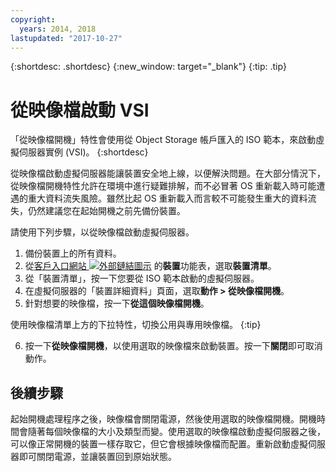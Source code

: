 ```yaml
---
copyright:
  years: 2014, 2018
lastupdated: "2017-10-27"
---
```


{:shortdesc: .shortdesc}
{:new_window: target="_blank"}
{:tip: .tip}

# 從映像檔啟動 VSI

「從映像檔開機」特性會使用從 Object Storage 帳戶匯入的 ISO 範本，來啟動虛擬伺服器實例 (VSI)。
{:shortdesc}

從映像檔啟動虛擬伺服器能讓裝置安全地上線，以便解決問題。在大部分情況下，從映像檔開機特性允許在環境中進行疑難排解，而不必冒著 OS 重新載入時可能遭遇的重大資料流失風險。雖然比起 OS 重新載入而言較不可能發生重大的資料流失，仍然建議您在起始開機之前先備份裝置。 

請使用下列步驟，以從映像檔啟動虛擬伺服器。

1. 備份裝置上的所有資料。
2. 從[客戶入口網站 ![外部鏈結圖示](../../icons/launch-glyph.svg "外部鏈結圖示")](https://control.softlayer.com/) 的**裝置**功能表，選取**裝置清單**。 
3. 從「裝置清單」，按一下您要從 ISO 範本啟動的虛擬伺服器。
4. 在虛擬伺服器的「裝置詳細資料」頁面，選取**動作 > 從映像檔開機**。
5. 針對想要的映像檔，按一下**從這個映像檔開機**。

  使用映像檔清單上方的下拉特性，切換公用與專用映像檔。
{:tip}

6. 按一下**從映像檔開機**，以使用選取的映像檔來啟動裝置。按一下**關閉**即可取消動作。

## 後續步驟

起始開機處理程序之後，映像檔會關閉電源，然後使用選取的映像檔開機。開機時間會隨著每個映像檔的大小及類型而變。使用選取的映像檔啟動虛擬伺服器之後，可以像正常開機的裝置一樣存取它，但它會根據映像檔而配置。重新啟動虛擬伺服器即可關閉電源，並讓裝置回到原始狀態。
